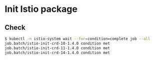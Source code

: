 # Init Istio package

## Check

```bash
$ kubectl -n istio-system wait --for=condition=complete job --all
job.batch/istio-init-crd-10-1.4.0 condition met
job.batch/istio-init-crd-11-1.4.0 condition met
job.batch/istio-init-crd-14-1.4.0 condition met
```
